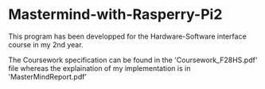 # Mastermind-with-Rasperry-Pi2

This program has been developped for the Hardware-Software interface course in my 2nd year.

The Coursework specification can be found in the 'Coursework_F28HS.pdf' file whereas the explaination of my implementation is in 'MasterMindReport.pdf'
